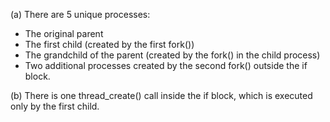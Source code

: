 (a)
There are 5 unique processes:
- The original parent
- The first child (created by the first fork())
- The grandchild of the parent (created by the fork() in the child process)
- Two additional processes created by the second fork() outside the if block.

(b)
There is one thread_create() call inside the if block, which is executed only by the first child.